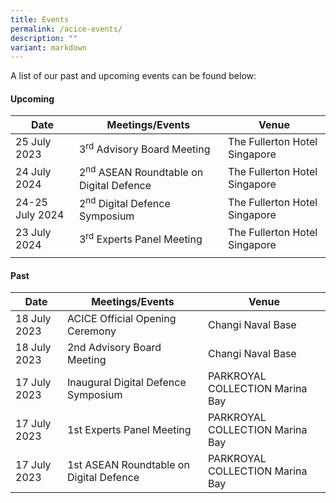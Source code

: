 ```yaml
---
title: Events
permalink: /acice-events/
description: ""
variant: markdown
---
```

A list of our past and upcoming events can be found below:

#### Upcoming <br>

| Date | Meetings/Events | Venue |
| -------- | --------    | -------- |
| 25 July 2023 | 3<sup>rd</sup> Advisory Board Meeting | The Fullerton Hotel Singapore |
| 24 July 2024 | 2<sup>nd</sup> ASEAN Roundtable on Digital Defence  | The Fullerton Hotel Singapore |
| 24-25 July 2024 | 2<sup>nd</sup> Digital Defence Symposium | The Fullerton Hotel Singapore |
| 23 July 2024 | 3<sup>rd</sup> Experts Panel Meeting | The Fullerton Hotel Singapore |
|       |           |       |

#### Past <br>

| Date | Meetings/Events | Venue |
| -------- | -------- | -------- |
| 18 July 2023 | ACICE Official Opening Ceremony | Changi Naval Base |
| 18 July 2023 | 2nd Advisory Board Meeting | Changi Naval Base |
| 17 July 2023 | Inaugural Digital Defence Symposium | PARKROYAL COLLECTION Marina Bay |
| 17 July 2023 | 1st Experts Panel Meeting | PARKROYAL COLLECTION Marina Bay   |
| 17 July 2023 | 1st ASEAN Roundtable on Digital Defence | PARKROYAL COLLECTION Marina Bay |